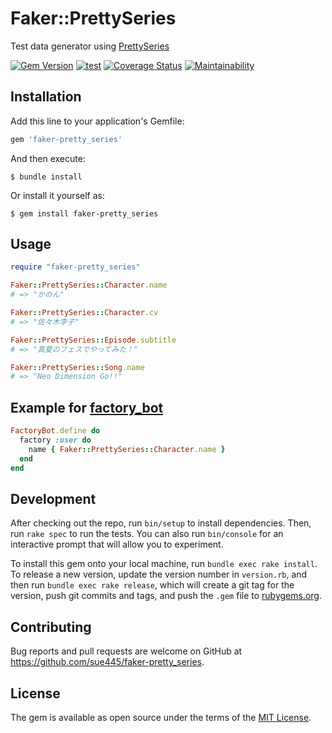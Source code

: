 # Faker::PrettySeries
Test data generator using [PrettySeries](https://en.wikipedia.org/wiki/Pretty_Rhythm)

[![Gem Version](https://badge.fury.io/rb/faker-pretty_series.svg)](https://badge.fury.io/rb/faker-pretty_series)
[![test](https://github.com/sue445/faker-pretty_series/workflows/test/badge.svg?branch=master)](https://github.com/sue445/faker-pretty_series/actions?query=workflow%3Atest)
[![Coverage Status](https://coveralls.io/repos/github/sue445/faker-pretty_series/badge.svg?branch=master)](https://coveralls.io/github/sue445/faker-pretty_series?branch=master)
[![Maintainability](https://api.codeclimate.com/v1/badges/1e61884ff835944a69d2/maintainability)](https://codeclimate.com/github/sue445/faker-pretty_series/maintainability)

## Installation

Add this line to your application's Gemfile:

```ruby
gem 'faker-pretty_series'
```

And then execute:

    $ bundle install

Or install it yourself as:

    $ gem install faker-pretty_series

## Usage

```ruby
require "faker-pretty_series"

Faker::PrettySeries::Character.name
# => "かのん"

Faker::PrettySeries::Character.cv
# => "佐々木李子"

Faker::PrettySeries::Episode.subtitle
# => "真夏のフェスでやってみた！"

Faker::PrettySeries::Song.name
# => "Neo Dimension Go!!"
```

## Example for [factory_bot](https://github.com/thoughtbot/factory_bot)
```ruby
FactoryBot.define do
  factory :user do
    name { Faker::PrettySeries::Character.name }
  end
end
```

## Development

After checking out the repo, run `bin/setup` to install dependencies. Then, run `rake spec` to run the tests. You can also run `bin/console` for an interactive prompt that will allow you to experiment.

To install this gem onto your local machine, run `bundle exec rake install`. To release a new version, update the version number in `version.rb`, and then run `bundle exec rake release`, which will create a git tag for the version, push git commits and tags, and push the `.gem` file to [rubygems.org](https://rubygems.org).

## Contributing

Bug reports and pull requests are welcome on GitHub at https://github.com/sue445/faker-pretty_series.


## License

The gem is available as open source under the terms of the [MIT License](https://opensource.org/licenses/MIT).

